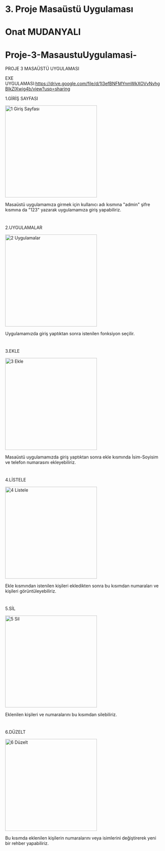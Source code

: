 # 3. Proje Masaüstü Uygulaması
# Onat MUDANYALI
# Proje-3-MasaustuUygulamasi-

PROJE 3 MASAÜSTÜ UYGULAMASI


EXE UYGULAMASI:https://drive.google.com/file/d/1l3efBNFMYnmWkXOVvNvhgBIkZlXwig4b/view?usp=sharing



1.GİRİŞ SAYFASI

<img width="295" alt="1 Giriş Sayfası" src="https://github.com/OnatMudanyali/Proje-3-MasaustuUygulamasi/assets/161920999/38ea52d3-2f83-492a-8dd7-807e23020e0d">

Masaüstü uygulamamıza girmek için kullanıcı adı kısmına "admin" şifre kısmına da "123" yazarak uygulamamıza giriş yapabiliriz.


<h1></h1>



2.UYGULAMALAR

<img width="295" alt="2 Uygulamalar" src="https://github.com/OnatMudanyali/Proje-3-MasaustuUygulamasi/assets/161920999/cbe7352e-f3c0-4809-9b6b-1dc6a7f5f82a">

Uygulamamızda giriş yaptıktan sonra istenilen fonksiyon seçilir.



<h1></h1>




3.EKLE

<img width="295" alt="3 Ekle" src="https://github.com/OnatMudanyali/Proje-3-MasaustuUygulamasi/assets/161920999/ea43df4b-a071-435a-aa6f-e8d998db0367">

Masaüstü uygulamamızda giriş yaptıktan sonra ekle kısmında İsim-Soyisim ve telefon numarasını ekleyebiliriz.


<h1></h1>




4.LİSTELE

<img width="295" alt="4 Listele" src="https://github.com/OnatMudanyali/Proje-3-MasaustuUygulamasi/assets/161920999/1543b401-8976-431b-897b-b2c24e832fa2">

Ekle kısmından istenilen kişileri ekledikten sonra bu kısımdan numaraları ve kişileri görüntüleyebiliriz.



<h1></h1>




5.SİL

<img width="295" alt="5 Sil" src="https://github.com/OnatMudanyali/Proje-3-MasaustuUygulamasi/assets/161920999/2fccbd84-8ffe-40af-9656-aad4768a75af">

Eklenilen kişileri ve numaralarını bu kısımdan silebiliriz.



<h1></h1>





6.DÜZELT

<img width="295" alt="6 Düzelt" src="https://github.com/OnatMudanyali/Proje-3-MasaustuUygulamasi/assets/161920999/4e43b5d0-4658-4fe9-955f-d78de09161b0">

Bu kısımda eklenilen kişilerin numaralarını veya isimlerini değiştirerek yeni bir rehber yapabiliriz.



<h1></h1>


